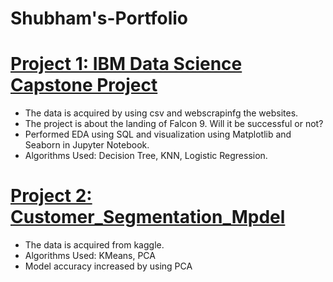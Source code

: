 # Shubham's-Portfolio

# [Project 1: IBM Data Science Capstone Project](https://github.com/shubhamborade1411/Data-Science-Capstone-project-IBM-Coursera)
- The data is acquired by using csv and webscrapinfg the websites.
- The project is about the landing of Falcon 9. Will it be successful or not?
- Performed EDA using SQL and visualization using Matplotlib and Seaborn in Jupyter Notebook.
- Algorithms Used: Decision Tree, KNN, Logistic Regression.

# [Project 2: Customer_Segmentation_Mpdel](https://github.com/shubhamborade1411/Customer-Segmentation)
- The data is acquired from kaggle.
- Algorithms Used: KMeans, PCA
- Model accuracy increased by using PCA

